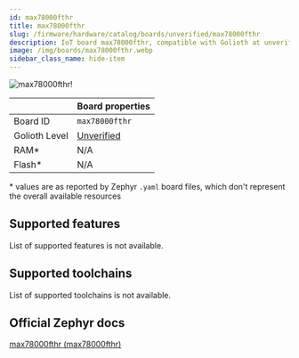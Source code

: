 ```yaml
---
id: max78000fthr
title: max78000fthr
slug: /firmware/hardware/catalog/boards/unverified/max78000fthr
description: IoT board max78000fthr, compatible with Golioth at unverified level.
image: /img/boards/max78000fthr.webp
sidebar_class_name: hide-item
---
```


[//]: # (This is an auto-generated file, do not edit! Changes to it will be lost upon re-generation)

![max78000fthr!](/img/boards/max78000fthr.webp "max78000fthr")

|                | Board properties     |
| -------------  | -------------------- |
| Board ID       | `max78000fthr` |
| Golioth Level  | [Unverified](/firmware/hardware#unverified-boards) |
| RAM*           | N/A |
| Flash*         | N/A |

\* values are as reported by Zephyr `.yaml` board files, which don't represent the overall available resources



## Supported features

List of supported features is not available.

## Supported toolchains

List of supported toolchains is not available.

## Official Zephyr docs

[max78000fthr (max78000fthr)](https://docs.zephyrproject.org/latest/boards/adi/max78000fthr/doc/index.html)
